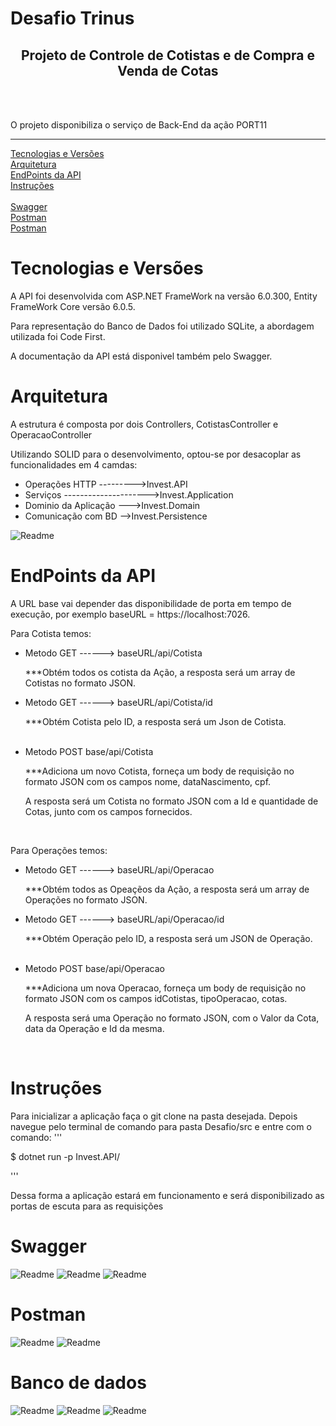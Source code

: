 # Desafio Trinus

<h2 align="center">Projeto de Controle de Cotistas e de Compra e Venda de Cotas</h2>
<br>
<br>
<p>O projeto disponibiliza o serviço de Back-End da ação PORT11</p>
<hr>

<p align="left">
  <a href="#Tecnologias e Versões"> Tecnologias e Versões </a>
  <br>
  <a href="#Arquitetura"> Arquitetura </a>
  <br>
  <a href="#EndPoints da API"> EndPoints da API </a>
  <br>
  <a href="#Instruções"> Instruções </a>
  <br>
  <br>
  <a href="#Swagger"> Swagger </a>
  <br>
  <a href="#Postman"> Postman </a>
  <br>
  <a href="#Banco de dados"> Postman </a>
  <br>
</p>


# Tecnologias e Versões
<p>
A API foi desenvolvida com ASP.NET FrameWork na versão 6.0.300, Entity FrameWork Core versão 6.0.5.
</p>
<p>
Para representação do Banco de Dados foi utilizado SQLite, a abordagem utilizada foi Code First.
</p>
<p>
A documentação da API está disponivel também pelo Swagger.
</p>


# Arquitetura
<p>A estrutura é composta por dois Controllers, CotistasController e OperacaoController</p>
<p>Utilizando SOLID para o desenvolvimento, optou-se por desacoplar as funcionalidades em 4 camdas:<p>
<ul>
  <li>Operações HTTP --------->Invest.API</li>
  <li>Serviços --------------------->Invest.Application</li>
  <li>Dominio da Aplicação --->Invest.Domain</li>
  <li>Comunicação com BD -->Invest.Persistence</li>
</ul>

<img alt="Readme" title="Swagger1" src="/Image/camadas.png">

# EndPoints da API
A URL base vai depender das disponibilidade de porta em tempo de execução, por exemplo baseURL = https://localhost:7026.

<p>Para Cotista temos:</p>
<ul>
  <li>Metodo GET ------> baseURL/api/Cotista</li>
  <p>***Obtém todos os cotista da Ação, a resposta será um array de Cotistas no formato JSON.
  </p>
  <li>Metodo GET ------> baseURL/api/Cotista/id</li>
  <p>***Obtém Cotista pelo ID, a resposta será um Json de Cotista.</p>
  <br>
  <li>Metodo POST base/api/Cotista</li>
  <p>***Adiciona um novo Cotista, forneça um body de requisição no formato JSON com os campos nome, dataNascimento, cpf.
  </p>
  <p>
    A resposta será um Cotista no formato JSON com a Id e quantidade de Cotas, junto com os campos fornecidos.
  </p>
 </ul>
 <p>
<br>
<p>Para Operações temos:</p>
<ul>
  <li>Metodo GET ------> baseURL/api/Operacao</li>
  <p>***Obtém todos as Opeaçẽos da Ação, a resposta será um array de Operações no formato JSON.
  </p>
  <li>Metodo GET ------> baseURL/api/Operacao/id</li>
  <p>***Obtém Operação pelo ID, a resposta será um JSON de Operação.</p>
  <br>
  <li>Metodo POST base/api/Operacao</li>
  <p>***Adiciona um nova Operacao, forneça um body de requisição no formato JSON com os campos idCotistas, tipoOperacao, cotas.
  </p>
  <p>
    A resposta será uma Operação no formato JSON, com o Valor da Cota, data da Operação e Id da mesma.
  </p>
 </ul>
<br>

# Instruções
Para inicializar a aplicação faça o git clone na pasta desejada. Depois navegue pelo terminal de comando para pasta Desafio/src e entre com o comando: 
'''
<p>$ dotnet run -p Invest.API/</p>
'''
<p>Dessa forma a aplicação estará em funcionamento e será disponibilizado as portas de escuta para as requisições<p>



# Swagger
<p>
<div>
  <img alt="Readme" title="Swagger1" src="/Image/ResumoSwagger.png">
  <img alt="Readme" title="Swagger2" src="/Image/MetodosSwagger.png">
  <img alt="Readme" title="Swagger2" src="/Image/CotistasSwagger.png">
</div>
</p>

# Postman
<p>
<div>
  <img alt="Readme" title="Postman1" src="/Image/GETCotistasPostman.png">
  <img alt="Readme" title="Postman2" src="/Image/POSTOperacaoPostaman.png">
</div>
</p>

# Banco de dados
<p>
<div>
  <img alt="Readme" title="SQLite1" src="/Image/BDSQLite.png">
  <img alt="Readme" title="SQLite2" src="/Image/TabelaCotistas.png">
  <img alt="Readme" title="SQLite3" src="/Image/TabelaOperacoes.png">
</div>
</p>